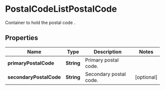 

# PostalCodeListPostalCode

Container to hold the postal code .

## Properties

| Name | Type | Description | Notes |
|------------ | ------------- | ------------- | -------------|
|**primaryPostalCode** | **String** | Primary postal code. |  |
|**secondaryPostalCode** | **String** | Secondary postal code. |  [optional] |



